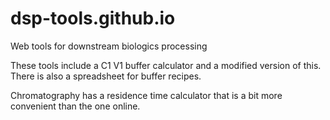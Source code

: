# dsp-tools.github.io
Web tools for downstream biologics processing

These tools include a C1 V1 buffer calculator and a modified version of this. 
There is also a spreadsheet for buffer recipes.

Chromatography has a residence time calculator that is a bit more convenient than the one online.
